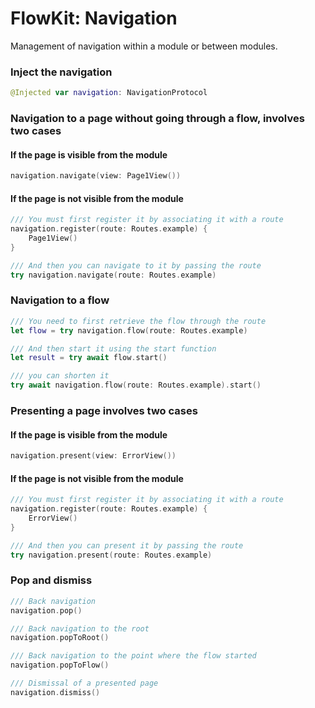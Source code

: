 #  FlowKit: Navigation

Management of navigation within a module or between modules.

### Inject the navigation

```swift
@Injected var navigation: NavigationProtocol
```

### Navigation to a page without going through a flow, involves two cases

#### If the page is visible from the module
```swift
navigation.navigate(view: Page1View())
```

#### If the page is not visible from the module
```swift
/// You must first register it by associating it with a route
navigation.register(route: Routes.example) {
    Page1View()
}

/// And then you can navigate to it by passing the route
try navigation.navigate(route: Routes.example)
```

### Navigation to a flow

```swift
/// You need to first retrieve the flow through the route
let flow = try navigation.flow(route: Routes.example)

/// And then start it using the start function
let result = try await flow.start()

/// you can shorten it
try await navigation.flow(route: Routes.example).start()
```

### Presenting a page involves two cases

#### If the page is visible from the module
```swift
navigation.present(view: ErrorView())
```

#### If the page is not visible from the module
```swift
/// You must first register it by associating it with a route
navigation.register(route: Routes.example) {
    ErrorView()
}

/// And then you can present it by passing the route
try navigation.present(route: Routes.example)
```

### Pop and dismiss

```swift
/// Back navigation
navigation.pop()

/// Back navigation to the root
navigation.popToRoot()

/// Back navigation to the point where the flow started
navigation.popToFlow()

/// Dismissal of a presented page
navigation.dismiss()
```
